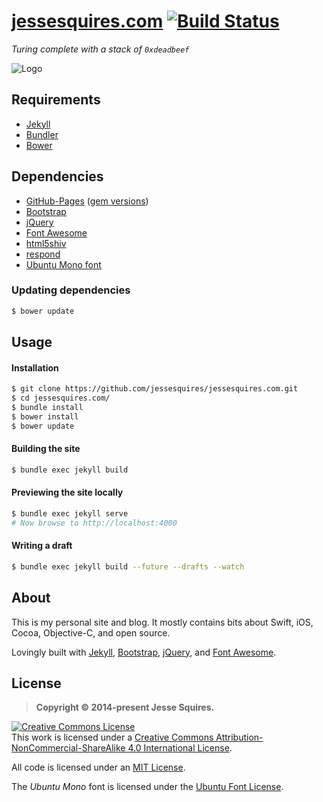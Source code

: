 # [jessesquires.com](https://www.jessesquires.com) [![Build Status](https://travis-ci.org/jessesquires/jessesquires.com.svg?branch=master)](https://travis-ci.org/jessesquires/jessesquires.com)

*Turing complete with a stack of `0xdeadbeef`*

![Logo](https://raw.githubusercontent.com/jessesquires/jessesquires.com/master/ico/icon180.png)

## Requirements

- [Jekyll](https://jekyllrb.com)
- [Bundler](https://bundler.io)
- [Bower](http://bower.io)

## Dependencies

- [GitHub-Pages](https://github.com/github/pages-gem) ([gem versions](https://pages.github.com/versions/))
- [Bootstrap](https://getbootstrap.com)
- [jQuery](https://jquery.com)
- [Font Awesome](https://fortawesome.github.io/Font-Awesome/)
- [html5shiv](https://github.com/aFarkas/html5shiv)
- [respond](https://github.com/scottjehl/Respond)
- [Ubuntu Mono font](https://www.google.com/fonts/specimen/Ubuntu+Mono)

### Updating dependencies

```bash
$ bower update
```

## Usage

#### Installation

```bash
$ git clone https://github.com/jessesquires/jessesquires.com.git
$ cd jessesquires.com/
$ bundle install
$ bower install
$ bower update
```

#### Building the site

```bash
$ bundle exec jekyll build
```

#### Previewing the site locally

```bash
$ bundle exec jekyll serve 
# Now browse to http://localhost:4000
```

#### Writing a draft

```bash
$ bundle exec jekyll build --future --drafts --watch
```

## About

This is my personal site and blog. It mostly contains bits about Swift, iOS, Cocoa, Objective-C, and open source.

Lovingly built with [Jekyll](https://jekyllrb.com), [Bootstrap](https://getbootstrap.com), [jQuery](https://jquery.com), and [Font Awesome](https://fortawesome.github.io/Font-Awesome/).

## License

> **Copyright &copy; 2014-present Jesse Squires.**

<a rel="license" href="https://creativecommons.org/licenses/by-nc-sa/4.0/"><img alt="Creative Commons License" style="border-width:0" src="https://i.creativecommons.org/l/by-nc-sa/4.0/88x31.png" /></a><br />This work is licensed under a <a rel="license" href="https://creativecommons.org/licenses/by-nc-sa/4.0/">Creative Commons Attribution-NonCommercial-ShareAlike 4.0 International License</a>.

All code is licensed under an [MIT License](https://opensource.org/licenses/MIT).

The *Ubuntu Mono* font is licensed under the [Ubuntu Font License](http://font.ubuntu.com/ufl/).
